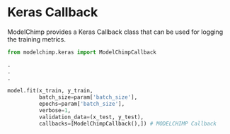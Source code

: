 # Keras Callback

ModelChimp provides a Keras Callback class that can be used for logging the training metrics.

```Python
from modelchimp.keras import ModelChimpCallback

.
.
.

model.fit(x_train, y_train,
          batch_size=param['batch_size'],
          epochs=param['batch_size'],
          verbose=1,
          validation_data=(x_test, y_test),
          callbacks=[ModelChimpCallback(),]) # MODELCHIMP Callback

```
